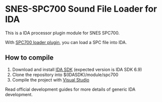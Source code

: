 SNES-SPC700 Sound File Loader for IDA
=====================================

This is a IDA processor plugin module for SNES SPC700.

With [SPC700 loader plugin](https://github.com/gocha/ida-snes_spc-ldr), you can load a SPC file into IDA.

How to compile
--------------

1. Download and install [IDA SDK](https://www.hex-rays.com/products/ida/support/download.shtml) (expected version is IDA SDK 6.9)
2. Clone the repository into $(IDASDK)/module/spc700
3. Compile the project with [Visual Studio](https://www.visualstudio.com/downloads/download-visual-studio-vs.aspx)

Read official development guides for more details of generic IDA development.
